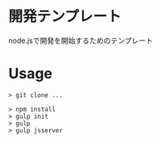 # 開発テンプレート
node.jsで開発を開始するためのテンプレート

# Usage

```
> git clone ...

> npm install
> gulp init
> gulp
> gulp jsserver
```
